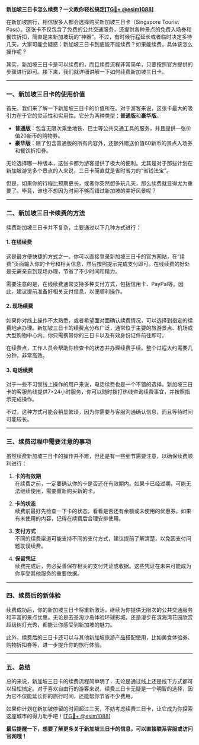 **新加坡三日卡怎么续费？一文教你轻松搞定[[TG💪+ @esim1088](https://t.me/s/esim1088)]**

在新加坡旅行，相信很多人都会选择购买新加坡三日卡（Singapore Tourist Pass）。这张卡不仅包含了免费的公共交通服务，还提供各种景点的免费入场券和餐饮折扣，简直是来新加坡玩的“神器”。不过，有时候行程延长或者临时决定多待几天，大家可能会疑惑：新加坡三日卡到底能不能续费？如果能续费，具体该怎么操作呢？

其实，新加坡三日卡是可以续费的，而且续费流程非常简单，只要按照官方提供的步骤进行即可。接下来，我们就详细讲解一下如何续费新加坡三日卡。

---

### **一、新加坡三日卡的使用价值**
首先，我们来了解一下新加坡三日卡的价值所在。对于游客来说，这张卡最大的吸引力在于它的灵活性和实用性。它分为两种类型：**普通版**和**豪华版**。

- **普通版**：包含无限次乘坐地铁、巴士等公共交通工具的服务，并且提供一张价值20新币的购物券。
- **豪华版**：除了包含普通版的所有内容外，还额外赠送价值60新币的景点入场券和餐饮折扣券。

无论选择哪一种版本，这张卡都为游客提供了极大的便利。尤其是对于那些计划在新加坡游览多个景点的人来说，三日卡简直就是省时省力的“省钱法宝”。

但是，如果你的行程比预期更长，或者你突然想多玩几天，那么续费就显得尤为重要了。毕竟，谁也不想因为时间不够而错过新加坡的美好风景呢？

---

### **二、新加坡三日卡续费的方法**
续费新加坡三日卡并不复杂，主要通过以下几种方式进行：

#### **1. 在线续费**
这是最方便快捷的方式之一。你可以直接登录新加坡三日卡的官方网站，在“续费”页面输入你的卡号和相关信息，然后按照提示完成支付即可。在线续费的好处是无需亲自到现场办理，节省了不少时间和精力。

需要注意的是，在线续费通常支持多种支付方式，包括信用卡、PayPal等。因此，建议提前准备好相关支付信息，以便顺利操作。

#### **2. 现场续费**
如果你对线上操作不太熟悉，或者希望面对面确认续费情况，可以选择到指定的续费地点办理。新加坡三日卡的续费点分布广泛，通常位于主要的旅游景点、机场或大型购物中心内。你只需携带你的三日卡以及有效身份证件前往即可。

在续费点，工作人员会帮助你检查卡的状态并办理续费手续。整个过程大约需要几分钟，非常高效。

#### **3. 电话续费**
对于一些不习惯线上操作的用户来说，电话续费也是一个不错的选择。新加坡三日卡的客服热线提供7×24小时服务，你可以随时拨打热线咨询续费事宜，并按照指示完成操作。

不过，这种方式可能会稍显繁琐，因为你需要与客服沟通确认信息，而且等待时间可能较长。

---

### **三、续费过程中需要注意的事项**
虽然续费新加坡三日卡的操作并不难，但还是有一些细节需要注意，以确保续费顺利进行：

1. **卡的有效期**  
   在续费之前，一定要确认你的卡是否还在有效期内。如果卡已经过期，可能无法继续使用，需要重新购买新的卡。

2. **卡的状态**  
   续费前最好先检查一下卡的状态，看看是否还有余额或未使用的优惠券。如果有未使用的内容，记得在续费后合理安排使用。

3. **支付方式**  
   不同的续费渠道可能支持不同的支付方式，建议提前了解清楚，以免因支付问题耽误续费。

4. **保留凭证**  
   续费完成后，务必妥善保存相关的支付凭证或收据。这些凭证在未来可能成为你享受其他服务的重要依据。

---

### **四、续费后的新体验**
续费成功后，你的新加坡三日卡将重新激活，继续为你提供无限次的公共交通服务和丰富的景点优惠。无论是去圣淘沙岛体验环球影城，还是漫步在滨海湾花园欣赏超级树灯光秀，都能让你感受到新加坡的魅力。

此外，续费后的三日卡还可以与其他新加坡旅游产品搭配使用，比如美食体验券、购物折扣券等，进一步提升你的旅行体验。

---

### **五、总结**
总的来说，新加坡三日卡的续费流程简单明了，无论是通过线上还是线下方式都可以轻松搞定。对于喜欢自由行的游客来说，续费三日卡无疑是一个明智的选择，因为它不仅能延长你的旅行时间，还能帮你节省不少费用。

如果你计划在新加坡停留的时间超过三天，不妨考虑续费三日卡，让它成为你探索这座城市的得力助手吧！[[TG💪+ @esim1088](https://t.me/s/esim1088)]

**最后提醒一下，想要了解更多关于新加坡三日卡的信息，可以直接联系客服或访问官网哦！**